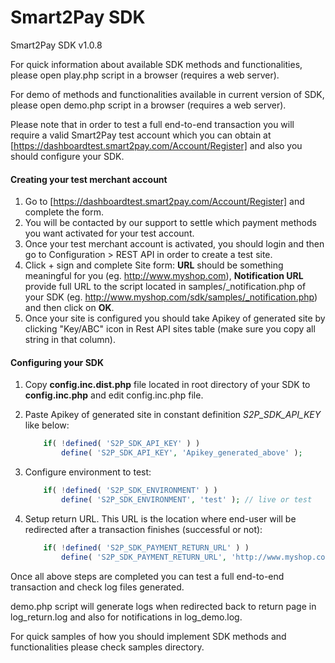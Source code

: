 # Smart2Pay SDK

Smart2Pay SDK v1.0.8

For quick information about available SDK methods and functionalities, please open play.php script in a browser (requires a web server).

For demo of methods and functionalities available in current version of SDK, please open demo.php script in a browser (requires a web server).

Please note that in order to test a full end-to-end transaction you will require a valid Smart2Pay test account which you can obtain at [https://dashboardtest.smart2pay.com/Account/Register] and also you should configure your SDK.

#### Creating your test merchant account
1. Go to [https://dashboardtest.smart2pay.com/Account/Register] and complete the form.
2. You will be contacted by our support to settle which payment methods you want activated for your test account.
3. Once your test merchant account is activated, you should login and then go to Configuration > REST API in order to create a test site.
4. Click + sign and complete Site form: **URL** should be something meaningful for you (eg. http://www.myshop.com), **Notification URL** provide full URL to the script located in samples/_notification.php of your SDK (eg. http://www.myshop.com/sdk/samples/_notification.php) and then click on **OK**.
5. Once your site is configured you should take Apikey of generated site by clicking "Key/ABC" icon in Rest API sites table (make sure you copy all string in that column).


#### Configuring your SDK
1. Copy **config.inc.dist.php** file located in root directory of your SDK to **config.inc.php** and edit config.inc.php file.
2. Paste Apikey of generated site in constant definition *S2P_SDK_API_KEY* like below:

    ```php
        if( !defined( 'S2P_SDK_API_KEY' ) )
            define( 'S2P_SDK_API_KEY', 'Apikey_generated_above' );
    ```
3. Configure environment to test:
 
    ```php
        if( !defined( 'S2P_SDK_ENVIRONMENT' ) )
            define( 'S2P_SDK_ENVIRONMENT', 'test' ); // live or test
    ```
4. Setup return URL. This URL is the location where end-user will be redirected after a transaction finishes (successful or not):
 
    ```php
        if( !defined( 'S2P_SDK_PAYMENT_RETURN_URL' ) )
            define( 'S2P_SDK_PAYMENT_RETURN_URL', 'http://www.myshop.com/sdk/samples/_return.php' );
    ```


Once all above steps are completed you can test a full end-to-end transaction and check log files generated.

demo.php script will generate logs when redirected back to return page in log_return.log and also for notifications in log_demo.log.

For quick samples of how you should implement SDK methods and functionalities please check samples directory.
